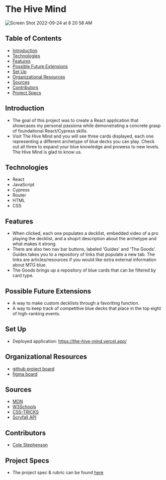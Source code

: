 # The Hive Mind

![Screen Shot 2022-09-24 at 8 20 58 AM](https://user-images.githubusercontent.com/102827145/192160590-376e456f-f211-422a-b172-7c525fdd1a81.png)

## Table of Contents
  - [Introduction](#introduction)
  - [Technologies](#technologies)
  - [Features](#features)
  - [Possible Future Extensions](#possible-future-extensions)
  - [Set Up](#set-up)
  - [Organizational Resources](#organizational-resources)
  - [Sources](#sources)
  - [Contributors](#contributors)
  - [Project Specs](#project-specs)

## Introduction
  - The goal of this project was to create a React application that showcases my personal passiona while demonstrating a concrete grasp of foundational React/Cypress skills. 
  - Visit The Hive Mind and you will see three cards displayed, each one representing a different archetype of blue decks you can play. Check out all three to expand your blue knowledge and prowess to new levels. The Hive Mind is glad to know us.
## Technologies
  - React
  - JavaScript
  - Cypress
  - Router
  - HTML
  - CSS

## Features
- When clicked, each one populates a decklist, embedded video of a pro playing the decklist, and a shoprt description about the archetype and what makes it strong.
-  There are also two nav bar buttons, labeled 'Guides' and 'The Goods'. Guides takes you to a repository of links that populate a new tab. The links are articles/resources if you would like extra external information about MTG blue. 
- The Goods brings up a repository of blue cards that can be filtered by card type.

## Possible Future Extensions
- A way to make custom decklists through a favoriting function.
- A way to keep track of competitive blue decks that place in the top eight of high-ranking events.

## Set Up
- Deployed application: https://the-hive-mind.vercel.app/

## Organizational Resources
- [github project board](https://github.com/users/colestephenson1/projects/2)
- [figma board](https://www.figma.com/file/YmWIHjnXrRUYxnxjHq9hal/Untitled?node-id=0%3A1)

## Sources
  - [MDN](http://developer.mozilla.org/en-US/)
  - [W3Schools](https://www.w3schools.com/)
  - [CSS-TRICKS](https://css-tricks.com/)
  - [Scryfall API](https://scryfall.com/docs/api)

## Contributors
  - [Cole Stephenson](https://github.com/colestephenson1)

## Project Specs
  - The project spec & rubric can be found [here](https://frontend.turing.edu/projects/module-3/showcase.html)

